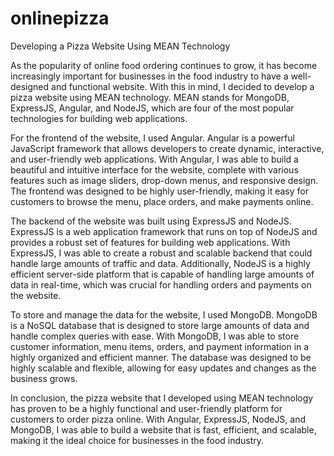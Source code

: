 # onlinepizza

Developing a Pizza Website Using MEAN Technology

As the popularity of online food ordering continues to grow, it has become increasingly important for businesses in the food industry to have a well-designed and functional website. With this in mind, I decided to develop a pizza website using MEAN technology. MEAN stands for MongoDB, ExpressJS, Angular, and NodeJS, which are four of the most popular technologies for building web applications.

For the frontend of the website, I used Angular. Angular is a powerful JavaScript framework that allows developers to create dynamic, interactive, and user-friendly web applications. With Angular, I was able to build a beautiful and intuitive interface for the website, complete with various features such as image sliders, drop-down menus, and responsive design. The frontend was designed to be highly user-friendly, making it easy for customers to browse the menu, place orders, and make payments online.

The backend of the website was built using ExpressJS and NodeJS. ExpressJS is a web application framework that runs on top of NodeJS and provides a robust set of features for building web applications. With ExpressJS, I was able to create a robust and scalable backend that could handle large amounts of traffic and data. Additionally, NodeJS is a highly efficient server-side platform that is capable of handling large amounts of data in real-time, which was crucial for handling orders and payments on the website.

To store and manage the data for the website, I used MongoDB. MongoDB is a NoSQL database that is designed to store large amounts of data and handle complex queries with ease. With MongoDB, I was able to store customer information, menu items, orders, and payment information in a highly organized and efficient manner. The database was designed to be highly scalable and flexible, allowing for easy updates and changes as the business grows.

In conclusion, the pizza website that I developed using MEAN technology has proven to be a highly functional and user-friendly platform for customers to order pizza online. With Angular, ExpressJS, NodeJS, and MongoDB, I was able to build a website that is fast, efficient, and scalable, making it the ideal choice for businesses in the food industry.
